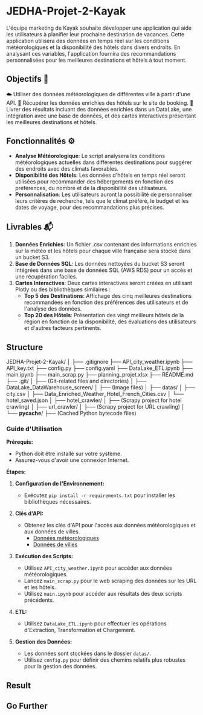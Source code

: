 # JEDHA-Projet-2-Kayak

L'équipe marketing de Kayak souhaite développer une application qui aide les utilisateurs à planifier leur prochaine destination de vacances. Cette application utilisera des données en temps réel sur les conditions météorologiques et la disponibilité des hôtels dans divers endroits. En analysant ces variables, l'application fournira des recommandations personnalisées pour les meilleures destinations et hôtels à tout moment.

## Objectifs 🎯
☁️ Utiliser des données météorologiques de différentes ville à partir d'une API.
🏨 Récupérer les données enrichies des hôtels sur le site de booking.
📂 Livrer des résultats incluant des données enrichies dans un DataLake, une intégration avec une base de données, et des cartes interactives présentant les meilleures destinations et hôtels.

## Fonctionnalités ⚙️
- **Analyse Météorologique**: Le script analysera les conditions météorologiques actuelles dans différentes destinations pour suggérer des endroits avec des climats favorables.
- **Disponibilité des Hôtels**: Les données d'hôtels en temps réel seront utilisées pour recommander des hébergements en fonction des préférences, du nombre et de la disponibilité des utilisateurs.
- **Personnalisation**: Les utilisateurs auront la possibilité de personnaliser leurs critères de recherche, tels que le climat préféré, le budget et les dates de voyage, pour des recommandations plus précises.

## Livrables 📬
1. **Données Enrichies**: Un fichier .csv contenant des informations enrichies sur la météo et les hôtels pour chaque ville française sera stocké dans un bucket S3.
2. **Base de Données SQL**: Les données nettoyées du bucket S3 seront intégrées dans une base de données SQL (AWS RDS) pour un accès et une récupération faciles.
3. **Cartes Interactives**: Deux cartes interactives seront créées en utilisant Plotly ou des bibliothèques similaires :
   - **Top 5 des Destinations**: Affichage des cinq meilleures destinations recommandées en fonction des préférences des utilisateurs et de l'analyse des données.
   - **Top 20 des Hôtels**: Présentation des vingt meilleurs hôtels de la région en fonction de la disponibilité, des évaluations des utilisateurs et d'autres facteurs pertinents.


## Structure

JEDHA-Projet-2-Kayak/
│
├── .gitignore
├── API_city_weather.ipynb
├── API_key.txt
├── config.py
├── config.yaml
├── DataLake_ETL.ipynb
├── main.ipynb
├── main_scrap.py
├── planning_projet.xlsx
├── README.md
├── .git/
│   ├── (Git-related files and directories)
│
├── DataLake_DataWarehouse_screen/
│   ├── (Image files)
│
├── datas/
│   ├── city.csv
│   ├── Data_Enriched_Weather_Hotel_French_Cities.csv
│   └── hotel_saved.json
│
├── hotel_crawler/
│   ├── (Scrapy project for hotel crawling)
│
├── url_crawler/
│   ├── (Scrapy project for URL crawling)
│
└── __pycache__/
    ├── (Cached Python bytecode files)



### Guide d'Utilisation 

**Prérequis:**
- Python doit être installé sur votre système.
- Assurez-vous d'avoir une connexion Internet.

**Étapes:**

1. **Configuration de l'Environnement:**
   - Exécutez `pip install -r requirements.txt` pour installer les bibliothèques nécessaires.

2. **Clés d'API:**
   - Obtenez les clés d'API pour l'accès aux données météorologiques et aux données de villes.
     - [Données météorologiques](https://api.openweathermap.org/data/2.5/forecast?)
     - [Données de villes](https://nominatim.openstreetmap.org/search)

3. **Exécution des Scripts:**
   - Utilisez `API_city_weather.ipynb` pour accéder aux données météorologiques.
   - Lancez `main_scrap.py` pour le web scraping des données sur les URL et les hôtels.
   - Utilisez `main.ipynb` pour accéder aux résultats des deux scripts précédents.

4. **ETL:**
   - Utilisez `DataLake_ETL.ipynb` pour effectuer les opérations d'Extraction, Transformation et Chargement.

5. **Gestion des Données:**
   - Les données sont stockées dans le dossier `datas/`.
   - Utilisez `config.py` pour définir des chemins relatifs plus robustes pour la gestion des données.



## Result



## Go Further
